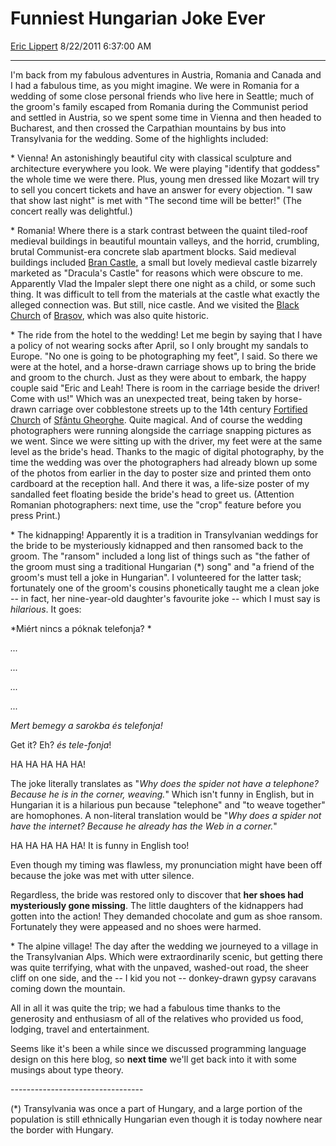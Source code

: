 <div id="page">

# Funniest Hungarian Joke Ever

[Eric Lippert](https://social.msdn.microsoft.com/profile/Eric%20Lippert) 8/22/2011 6:37:00 AM

-----

<div id="content">

<div class="mine">

I'm back from my fabulous adventures in Austria, Romania and Canada and I had a fabulous time, as you might imagine. We were in Romania for a wedding of some close personal friends who live here in Seattle; much of the groom's family escaped from Romania during the Communist period and settled in Austria, so we spent some time in Vienna and then headed to Bucharest, and then crossed the Carpathian mountains by bus into Transylvania for the wedding. Some of the highlights included:

\* Vienna\! An astonishingly beautiful city with classical sculpture and architecture everywhere you look. We were playing "identify that goddess" the whole time we were there. Plus, young men dressed like Mozart will try to sell you concert tickets and have an answer for every objection. "I saw that show last night" is met with "The second time will be better\!" (The concert really was delightful.)

\* Romania\! Where there is a stark contrast between the quaint tiled-roof medieval buildings in beautiful mountain valleys, and the horrid, crumbling, brutal Communist-era concrete slab apartment blocks. Said medieval buildings included [Bran Castle](http://en.wikipedia.org/wiki/Bran_Castle), a small but lovely medieval castle bizarrely marketed as "Dracula's Castle" for reasons which were obscure to me. Apparently Vlad the Impaler slept there one night as a child, or some such thing. It was difficult to tell from the materials at the castle what exactly the alleged connection was. But still, nice castle. And we visited the [Black Church](http://en.wikipedia.org/wiki/Biserica_Neagr%C4%83) of [Brașov](http://en.wikipedia.org/wiki/Bra%C5%9Fov), which was also quite historic.

\* The ride from the hotel to the wedding\! Let me begin by saying that I have a policy of not wearing socks after April, so I only brought my sandals to Europe. "No one is going to be photographing my feet", I said. So there we were at the hotel, and a horse-drawn carriage shows up to bring the bride and groom to the church. Just as they were about to embark, the happy couple said "Eric and Leah\! There is room in the carriage beside the driver\! Come with us\!" Which was an unexpected treat, being taken by horse-drawn carriage over cobblestone streets up to the 14th century [Fortified Church](http://www.panoramio.com/user/143166/tags/V%C3%A1rtemplom-Sepsiszentgy%C3%B6rgy) of [Sfântu Gheorghe](http://en.wikipedia.org/wiki/Sf%C3%A2ntu_Gheorghe). Quite magical. And of course the wedding photographers were running alongside the carriage snapping pictures as we went. Since we were sitting up with the driver, my feet were at the same level as the bride's head. Thanks to the magic of digital photography, by the time the wedding was over the photographers had already blown up some of the photos from earlier in the day to poster size and printed them onto cardboard at the reception hall. And there it was, a life-size poster of my sandalled feet floating beside the bride's head to greet us. (Attention Romanian photographers: next time, use the "crop" feature before you press Print.)

\* The kidnapping\! Apparently it is a tradition in Transylvanian weddings for the bride to be mysteriously kidnapped and then ransomed back to the groom. The "ransom" included a long list of things such as "the father of the groom must sing a traditional Hungarian (\*) song" and "a friend of the groom's must tell a joke in Hungarian". I volunteered for the latter task; fortunately one of the groom's cousins phonetically taught me a clean joke -- in fact, her nine-year-old daughter's favourite joke -- which I must say is *hilarious*. It goes:

*Miért nincs a póknak telefonja? *

*...*

*...*

*...*

*...*

*Mert bemegy a sarokba és telefonja\!*

Get it? Eh? *és tele-fonja*\!

HA HA HA HA HA\!

The joke literally translates as "*Why does the spider not have a telephone? Because he is in the corner, weaving.*" Which isn't funny in English, but in Hungarian it is a hilarious pun because "telephone" and "to weave together" are homophones. A non-literal translation would be "*Why does a spider not have the internet? Because he already has the Web in a corner.*"

HA HA HA HA HA\! It is funny in English too\!

Even though my timing was flawless, my pronunciation might have been off because the joke was met with utter silence.

Regardless, the bride was restored only to discover that **her shoes had mysteriously gone missing**. The little daughters of the kidnappers had gotten into the action\! They demanded chocolate and gum as shoe ransom. Fortunately they were appeased and no shoes were harmed.

\* The alpine village\! The day after the wedding we journeyed to a village in the Transylvanian Alps. Which were extraordinarily scenic, but getting there was quite terrifying, what with the unpaved, washed-out road, the sheer cliff on one side, and the -- I kid you not -- donkey-drawn gypsy caravans coming down the mountain.

All in all it was quite the trip; we had a fabulous time thanks to the generosity and enthusiasm of all of the relatives who provided us food, lodging, travel and entertainment.

Seems like it's been a while since we discussed programming language design on this here blog, so **next time** we'll get back into it with some musings about type theory.

\---------------------------------

(\*) Transylvania was once a part of Hungary, and a large portion of the population is still ethnically Hungarian even though it is today nowhere near the border with Hungary.

</div>

</div>

</div>


